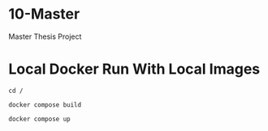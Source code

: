 # 10-Master
Master Thesis Project

# Local Docker Run With Local Images
```cd /```

```docker compose build```

```docker compose up```

